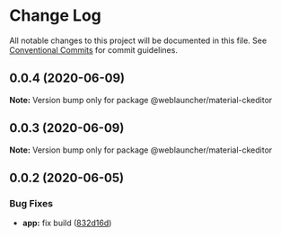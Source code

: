 # Change Log

All notable changes to this project will be documented in this file.
See [Conventional Commits](https://conventionalcommits.org) for commit guidelines.

## 0.0.4 (2020-06-09)

**Note:** Version bump only for package @weblauncher/material-ckeditor





## 0.0.3 (2020-06-09)

**Note:** Version bump only for package @weblauncher/material-ckeditor





## 0.0.2 (2020-06-05)


### Bug Fixes

* **app:** fix build ([832d16d](https://github.com/WebLauncher/angular-material-administration/commit/832d16d5d443d9ead5d29bd5fd6a7c478c9108a2))

